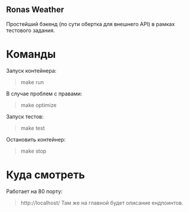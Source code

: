 ## Ronas Weather

Простейший бэкенд (по сути обертка для внешнего API) в рамках тестового задания.

# Команды

Запуск контейнера:
> make run

В случае проблем с правами:
> make optimize

Запуск тестов:
> make test

Остановить контейнер:
> make stop


# Куда смотреть
Работает на 80 порту:
> http://localhost/
Там же на главной будет описание ендпоинтов.

